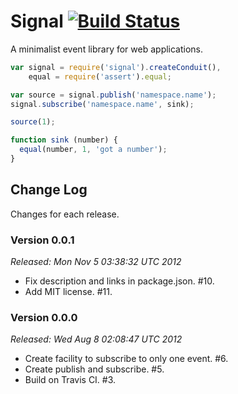 # Signal [![Build Status](https://secure.travis-ci.org/bigeasy/signal.png?branch=master)](http://travis-ci.org/bigeasy/signal)

A minimalist event library for web applications.

```javascript
var signal = require('signal').createConduit(),
    equal = require('assert').equal;

var source = signal.publish('namespace.name');
signal.subscribe('namespace.name', sink);

source(1);

function sink (number) {
  equal(number, 1, 'got a number');
}
```

## Change Log

Changes for each release.

### Version 0.0.1

*Released: Mon Nov  5 03:38:32 UTC 2012*

 * Fix description and links in package.json. #10.
 * Add MIT license. #11.

### Version 0.0.0

*Released: Wed Aug  8 02:08:47 UTC 2012*

 * Create facility to subscribe to only one event. #6.
 * Create publish and subscribe. #5.
 * Build on Travis CI. #3.
